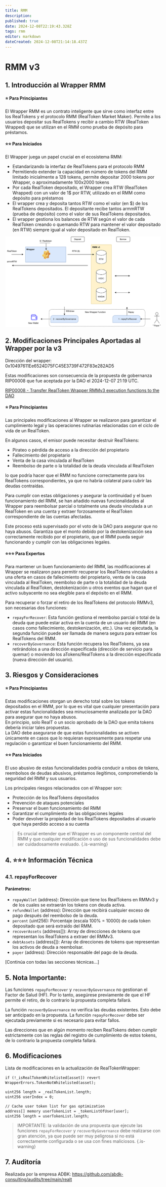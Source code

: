 ```yaml
---
title: RMM
description: 
published: true
date: 2024-12-08T22:19:43.328Z
tags: rmm
editor: markdown
dateCreated: 2024-12-08T21:14:18.437Z
---
```


# **RMM v3**

## **1. Introducción al Wrapper RMM**

#### **⭐ Para Principiantes**

El Wrapper RMM es un contrato inteligente que sirve como interfaz entre los RealTokens y el protocolo RMM (RealToken Market Maker). Permite a los usuarios depositar sus RealTokens y recibir a cambio RTW (RealToken Wrapped) que se utilizan en el RMM como prueba de depósito para préstamos.

#### **⭐⭐ Para Iniciados**

El Wrapper juega un papel crucial en el ecosistema RMM:

- Estandarizando la interfaz de RealTokens para el protocolo RMM
- Permitiendo extender la capacidad en número de tokens del RMM limitado inicialmente a 128 tokens, permite depositar 2000 tokens por Wrapper, o aproximadamente 100x2000 tokens
- Por cada RealToken depositado, el Wrapper crea RTW (RealToken Wrapped) con un valor de 1$ por RTW, utilizado en el RMM como depósito para préstamos
- El wrapper crea y deposita tantos RTW como el valor (en $) de los RealTokens depositados.
  El depositante recibe tantos armmRTW (prueba de depósito) como el valor de sus RealTokens depositados.
- El wrapper gestiona los balances de RTW según el valor de cada RealToken creando o quemando RTW para mantener el valor depositado (en RTW) siempre igual al valor depositado en RealToken.

![rmm_update.drawio.svg](/assets/img/rmm_update.drawio.svg)

## **2. Modificaciones Principales Aportadas al Wrapper por la v3**

Dirección del wrapper: 0x10497611Ee6524D75FC45E3739F472F83e282AD5

Estas modificaciones son consecuencia de la propuesta de gobernanza RIP00008 que fue aceptada por la DAO el 2024-12-07 21:19 UTC.

[RIP00008 - Transfer RealToken Wrapper RMMv3 execution functions to the DAO](https://www.tally.xyz/gov/realtoken-ecosystem-governance/proposal/4412019256781079844728885554420538992900805587725535743224739658055634526928)

#### **⭐ Para Principiantes**

Las principales modificaciones al Wrapper se realizaron para garantizar el cumplimiento legal y las operaciones rutinarias relacionadas con el ciclo de vida de un RealToken.

En algunos casos, el emisor puede necesitar destruir RealTokens:

- Pirateo o pérdida de acceso a la dirección del propietario
- Fallecimiento del propietario
- Venta de la casa vinculada al RealToken
- Reembolso de parte o la totalidad de la deuda vinculada al RealToken

lo que podría hacer que el RMM no funcione correctamente para los RealTokens correspondientes, ya que no habría colateral para cubrir las deudas contraídas.

Para cumplir con estas obligaciones y asegurar la continuidad y el buen funcionamiento del RMM, se han añadido nuevas funcionalidades al Wrapper para reembolsar parcial o totalmente una deuda vinculada a un RealToken en una cuenta y extraer forzosamente el RealToken correspondiente de las cuentas afectadas.

Este proceso está supervisado por el voto de la DAO para asegurar que no haya abusos.
Garantiza que el monto debido por la destokenización sea correctamente recibido por el propietario, que el RMM pueda seguir funcionando y cumplir con las obligaciones legales.

#### **⭐⭐⭐ Para Expertos**

Para mantener un buen funcionamiento del RMM, las modificaciones al Wrapper se realizaron para permitir recuperar los RealTokens vinculados a una oferta en casos de fallecimiento del propietario, venta de la casa vinculada al RealToken, reembolso de parte o la totalidad de la deuda vinculada al RealToken, destokenización u otros eventos que hagan que el activo subyacente no sea elegible para el depósito en el RMM.

Para recuperar o forzar el retiro de los RealTokens del protocolo RMMv3, son necesarias dos funciones:

- `repayForRecover`: Esta función gestiona el reembolso parcial o total de la deuda que puede estar activa en la cuenta de un usuario del RMM (en casos como fallecimiento, destokenización, etc.). Una vez ejecutada, la segunda función puede ser llamada de manera segura para extraer los RealTokens del RMM.
- `recoverByGovernance`: Esta función recupera los RealTokens, ya sea retirándolos a una dirección especificada (dirección de servicio para quemar) o moviendo los aTokens/RealTokens a la dirección especificada (nueva dirección del usuario).

## **3. Riesgos y Consideraciones**

#### **⭐ Para Principiantes**

Estas modificaciones otorgan un derecho total sobre los tokens depositados en el RMM, por lo que es vital que cualquier presentación para activar estas funcionalidades sea minuciosamente analizada por la DAO para asegurar que no haya abusos.  
En principio, solo RealT o un socio aprobado de la DAO que emita tokens debería iniciar tales propuestas.  
La DAO debe asegurarse de que estas funcionalidades se activen únicamente en casos que lo requieran expresamente para respetar una regulación o garantizar el buen funcionamiento del RMM.

#### **⭐⭐ Para Iniciados**

El uso abusivo de estas funcionalidades podría conducir a robos de tokens, reembolsos de deudas abusivos, préstamos ilegítimos, comprometiendo la seguridad del RMM y sus usuarios.

Los principales riesgos relacionados con el Wrapper son:

- Protección de los RealTokens depositados
- Prevención de ataques potenciales
- Preservar el buen funcionamiento del RMM
- Garantizar el cumplimiento de las obligaciones legales
- Poder devolver la propiedad de los RealTokens depositados al usuario que haya perdido acceso a su cuenta

> Es crucial entender que el Wrapper es un componente central del RMM y que cualquier modificación o uso de sus funcionalidades debe ser cuidadosamente evaluado.
> {.is-warning}

## **4. ⭐⭐⭐ Información Técnica**

### **4.1. repayForRecover**

#### **Parámetros:**

- `repayWallet` (address): Dirección que tiene los RealTokens en RMMv3 y de los cuales se extraerán los tokens con deuda activa.
- `refundWallet` (address): Dirección que recibirá cualquier exceso de pago después del reembolso de la deuda.
- `percent` (uint256): Porcentaje (escala 100% = 10000) de cada token depositado que será extraído del RMM.
- `recoverAssets` (address[]): Array de direcciones de tokens que representan los RealTokens a extraer del RMMv3.
- `debtAssets` (address[]): Array de direcciones de tokens que representan los activos de deuda a reembolsar.
- `payer` (address): Dirección responsable del pago de la deuda.

[Continúa con todas las secciones técnicas...]

## **5. Nota Importante:**

Las funciones `repayForRecover` y `recoverByGovernance` no gestionan el Factor de Salud (HF). Por lo tanto, asegúrese previamente de que el HF permite el retiro, de lo contrario la propuesta completa fallará.

La función `recoverByGovernance` no verifica las deudas existentes. Esto debe ser anticipado en la propuesta. La función `repayForRecover` debe ser ejecutada previamente si es necesario para evitar fallos.

Las direcciones que en algún momento reciben RealTokens deben cumplir estrictamente con las reglas del registro de cumplimiento de estos tokens, de lo contrario la propuesta completa fallará.

## **6. Modificaciones**

Lista de modificaciones en la actualización de RealTokenWrapper:

```
if (!_isRealTokenWhitelisted[asset]) revert WrapperErrors.TokenNotWhitelisted(asset);
```

```
uint256 length = _realTokenList.length;
uint256 userIndex = 0;
```

```
// Cache user token list for gas optimization
address[] memory userTokenList = _tokenListOfUser[user];
uint256 length = userTokenList.length;
```

> IMPORTANTE: la validación de una propuesta que ejecute las funciones `repayForRecover` y `recoverByGovernance` debe realizarse con gran atención, ya que puede ser muy peligrosa si no está correctamente configurada o se usa con fines maliciosos.
> {.is-warning}

## **7. Auditoría**

Realizada por la empresa ADBK: https://github.com/abdk-consulting/audits/tree/main/realt